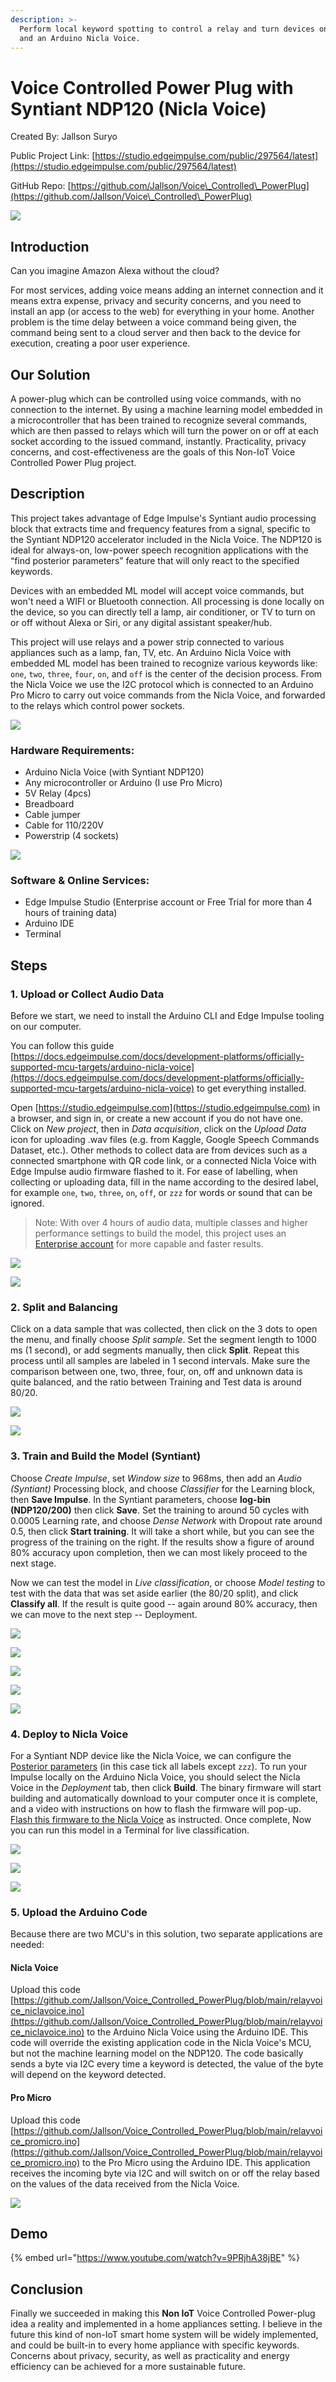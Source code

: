 ```yaml
---
description: >-
  Perform local keyword spotting to control a relay and turn devices on or off, with voice commands
  and an Arduino Nicla Voice.
---
```


# Voice Controlled Power Plug with Syntiant NDP120 (Nicla Voice)

Created By: Jallson Suryo

Public Project Link: [https://studio.edgeimpulse.com/public/297564/latest](https://studio.edgeimpulse.com/public/297564/latest)

GitHub Repo: [https://github.com/Jallson/Voice\_Controlled\_PowerPlug](https://github.com/Jallson/Voice\_Controlled\_PowerPlug)

![](../.gitbook/assets/voice-controlled-power-plug-nicla-voice/Image00.png)

## Introduction

Can you imagine Amazon Alexa without the cloud?

For most services, adding voice means adding an internet connection and it means extra expense, privacy and security concerns, and you need to install an app (or access to the web) for everything in your home. Another problem is the time delay between a voice command being given, the command being sent to a cloud server and then back to the device for execution, creating a poor user experience.

## Our Solution

A power-plug which can be controlled using voice commands, with no connection to the internet. By using a machine learning model embedded in a microcontroller that has been trained to recognize several commands, which are then passed to relays which will turn the power on or off at each socket according to the issued command, instantly. Practicality, privacy concerns, and cost-effectiveness are the goals of this Non-IoT Voice Controlled Power Plug project.

## Description

This project takes advantage of Edge Impulse's Syntiant audio processing block that extracts time and frequency features from a signal, specific to the Syntiant NDP120 accelerator included in the Nicla Voice. The NDP120 is ideal for always-on, low-power speech recognition applications with the “find posterior parameters” feature that will only react to the specified keywords.

Devices with an embedded ML model will accept voice commands, but won't need a WIFI or Bluetooth connection. All processing is done locally on the device, so you can directly tell a lamp, air conditioner, or TV to turn on or off without Alexa or Siri, or any digital assistant speaker/hub.

This project will use relays and a power strip connected to various appliances such as a lamp, fan, TV, etc. An Arduino Nicla Voice with embedded ML model has been trained to recognize various keywords like: `one`, `two`, `three`, `four`, `on`, and `off` is the center of the decision process. From the Nicla Voice we use the I2C protocol which is connected to an Arduino Pro Micro to carry out voice commands from the Nicla Voice, and forwarded to the relays which control power sockets.

![](../.gitbook/assets/voice-controlled-power-plug-nicla-voice/Image01.png)

### Hardware Requirements:

- Arduino Nicla Voice (with Syntiant NDP120)
- Any microcontroller or Arduino (I use Pro Micro)
- 5V Relay (4pcs)
- Breadboard
- Cable jumper
- Cable for 110/220V
- Powerstrip (4 sockets)

![](../.gitbook/assets/voice-controlled-power-plug-nicla-voice/Image02.png)

### Software & Online Services:

- Edge Impulse Studio (Enterprise account or Free Trial for more than 4 hours of training data)
- Arduino IDE
- Terminal

## Steps

### 1. Upload or Collect Audio Data

Before we start, we need to install the Arduino CLI and Edge Impulse tooling on our computer. 

You can follow this guide [https://docs.edgeimpulse.com/docs/development-platforms/officially-supported-mcu-targets/arduino-nicla-voice](https://docs.edgeimpulse.com/docs/development-platforms/officially-supported-mcu-targets/arduino-nicla-voice) to get everything installed.

Open [https://studio.edgeimpulse.com](https://studio.edgeimpulse.com) in a browser, and sign in, or create a new account if you do not have one. Click on _New project_, then in _Data acquisition_, click on the _Upload Data_ icon for uploading .wav files (e.g. from Kaggle, Google Speech Commands Dataset, etc.). Other methods to collect data are from devices such as a connected smartphone with QR code link, or a connected Nicla Voice with Edge Impulse audio firmware flashed to it. For ease of labelling, when collecting or uploading data, fill in the name according to the desired label, for example `one`, `two`, `three`, `on`, `off`, or `zzz` for words or sound that can be ignored.

> Note: With over 4 hours of audio data, multiple classes and higher performance settings to build the model, this project uses an [Enterprise account](https://edgeimpulse.com/product) for more capable and faster results.

![](../.gitbook/assets/voice-controlled-power-plug-nicla-voice/Image03.png)

![](../.gitbook/assets/voice-controlled-power-plug-nicla-voice/Image04.png)

### 2. Split and Balancing

Click on a data sample that was collected, then click on the 3 dots to open the menu, and finally choose _Split sample_. Set the segment length to 1000 ms (1 second), or add segments manually, then click **Split**. Repeat this process until all samples are labeled in 1 second intervals. Make sure the comparison between one, two, three, four, on, off and unknown data is quite balanced, and the ratio between Training and Test data is around 80/20.

![](../.gitbook/assets/voice-controlled-power-plug-nicla-voice/Image05.png)

![](../.gitbook/assets/voice-controlled-power-plug-nicla-voice/Image06.png)

### 3. Train and Build the Model (Syntiant)

Choose _Create Impulse_, set _Window size_ to 968ms, then add an _Audio (Syntiant)_ Processing block, and choose _Classifier_ for the Learning block, then **Save Impulse**. In the Syntiant parameters, choose **log-bin (NDP120/200)** then click **Save**. Set the training to around 50 cycles with 0.0005 Learning rate, and choose _Dense Network_ with Dropout rate around 0.5, then click **Start training**. It will take a short while, but you can see the progress of the training on the right. If the results show a figure of around 80% accuracy upon completion, then we can most likely proceed to the next stage.

Now we can test the model in _Live classification_, or choose _Model testing_ to test with the data that was set aside earlier (the 80/20 split), and click **Classify all**. If the result is quite good -- again around 80% accuracy, then we can move to the next step -- Deployment.

![](../.gitbook/assets/voice-controlled-power-plug-nicla-voice/Image07.png)

![](../.gitbook/assets/voice-controlled-power-plug-nicla-voice/Image08.png)

![](../.gitbook/assets/voice-controlled-power-plug-nicla-voice/Image09.png)

![](../.gitbook/assets/voice-controlled-power-plug-nicla-voice/Image10.png)

![](../.gitbook/assets/voice-controlled-power-plug-nicla-voice/Image11.png)

### 4. Deploy to Nicla Voice

For a Syntiant NDP device like the Nicla Voice, we can configure the [Posterior parameters](https://docs.edgeimpulse.com/docs/run-inference/hardware-specific-tutorials/responding-to-your-voice-syntiant-rc-commands-go-stop#8.-deploying-to-your-device) (in this case tick all labels except `zzz`). To run your Impulse locally on the Arduino Nicla Voice, you should select the Nicla Voice in the _Deployment_ tab, then click **Build**. The binary firmware will start building and automatically download to your computer once it is complete, and a video with instructions on how to flash the firmware will pop-up. [Flash this firmware to the Nicla Voice](https://docs.edgeimpulse.com/docs/run-inference/hardware-specific-tutorials/responding-to-your-voice-syntiant-rc-commands-go-stop#9.-flashing-the-device) as instructed. Once complete, Now you can run this model in a Terminal for live classification.

![](../.gitbook/assets/voice-controlled-power-plug-nicla-voice/Image12.png)

![](../.gitbook/assets/voice-controlled-power-plug-nicla-voice/Image13.png)

![](../.gitbook/assets/voice-controlled-power-plug-nicla-voice/Image14.png)

### 5. Upload the Arduino Code

Because there are two MCU's in this solution, two separate applications are needed:

#### Nicla Voice

Upload this code [https://github.com/Jallson/Voice_Controlled_PowerPlug/blob/main/relayvoice_niclavoice.ino](https://github.com/Jallson/Voice_Controlled_PowerPlug/blob/main/relayvoice_niclavoice.ino) to the Arduino Nicla Voice using the Arduino IDE. This code will override the existing application code in the Nicla Voice's MCU, but not the machine learning model on the NDP120. The code basically sends a byte via I2C every time a keyword is detected, the value of the byte will depend on the keyword detected.

#### Pro Micro

Upload this code [https://github.com/Jallson/Voice_Controlled_PowerPlug/blob/main/relayvoice_promicro.ino](https://github.com/Jallson/Voice_Controlled_PowerPlug/blob/main/relayvoice_promicro.ino) to the Pro Micro using the Arduino IDE. This application receives the incoming byte via I2C and will switch on or off the relay based on the values of the data received from the Nicla Voice.

![](../.gitbook/assets/voice-controlled-power-plug-nicla-voice/Image15.png)

## Demo

{% embed url="https://www.youtube.com/watch?v=9PRjhA38jBE" %}

## Conclusion

Finally we succeeded in making this **Non IoT** Voice Controlled Power-plug idea a reality and implemented in a home appliances setting. I believe in the future this kind of non-IoT smart home system will be widely implemented, and could be built-in to every home appliance with specific keywords. Concerns about privacy, security, as well as practicality and energy efficiency can be achieved for a more sustainable future.
